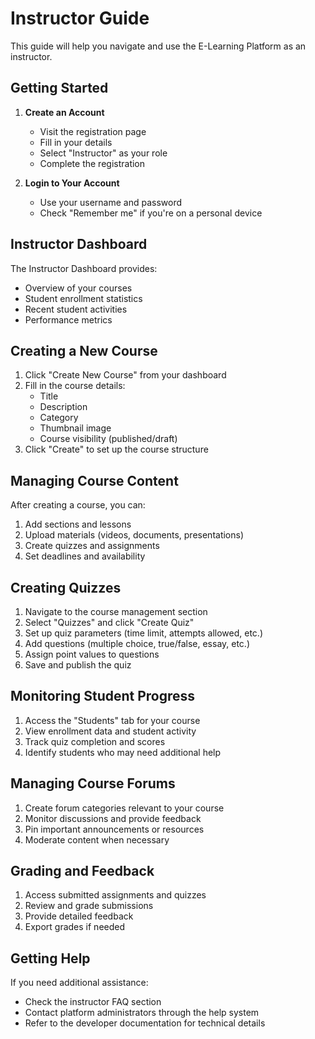 # Instructor Guide

This guide will help you navigate and use the E-Learning Platform as an instructor.

## Getting Started

1. **Create an Account**
   - Visit the registration page
   - Fill in your details
   - Select "Instructor" as your role
   - Complete the registration

2. **Login to Your Account**
   - Use your username and password
   - Check "Remember me" if you're on a personal device

## Instructor Dashboard

The Instructor Dashboard provides:
- Overview of your courses
- Student enrollment statistics
- Recent student activities
- Performance metrics

## Creating a New Course

1. Click "Create New Course" from your dashboard
2. Fill in the course details:
   - Title
   - Description
   - Category
   - Thumbnail image
   - Course visibility (published/draft)
3. Click "Create" to set up the course structure

## Managing Course Content

After creating a course, you can:
1. Add sections and lessons
2. Upload materials (videos, documents, presentations)
3. Create quizzes and assignments
4. Set deadlines and availability

## Creating Quizzes

1. Navigate to the course management section
2. Select "Quizzes" and click "Create Quiz"
3. Set up quiz parameters (time limit, attempts allowed, etc.)
4. Add questions (multiple choice, true/false, essay, etc.)
5. Assign point values to questions
6. Save and publish the quiz

## Monitoring Student Progress

1. Access the "Students" tab for your course
2. View enrollment data and student activity
3. Track quiz completion and scores
4. Identify students who may need additional help

## Managing Course Forums

1. Create forum categories relevant to your course
2. Monitor discussions and provide feedback
3. Pin important announcements or resources
4. Moderate content when necessary

## Grading and Feedback

1. Access submitted assignments and quizzes
2. Review and grade submissions
3. Provide detailed feedback
4. Export grades if needed

## Getting Help

If you need additional assistance:
- Check the instructor FAQ section
- Contact platform administrators through the help system
- Refer to the developer documentation for technical details
